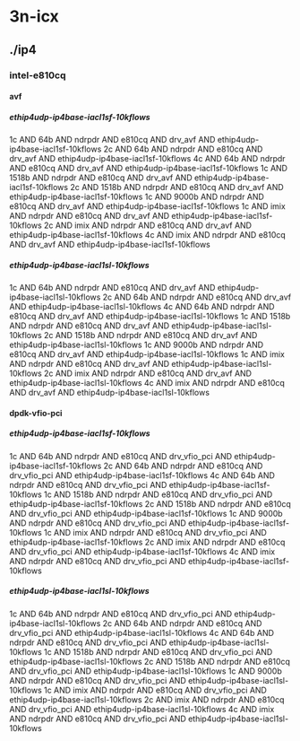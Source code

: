 # 3n-icx
## ./ip4
### intel-e810cq
#### avf
##### ethip4udp-ip4base-iacl1sf-10kflows
1c AND 64b AND ndrpdr AND e810cq AND drv_avf AND ethip4udp-ip4base-iacl1sf-10kflows
2c AND 64b AND ndrpdr AND e810cq AND drv_avf AND ethip4udp-ip4base-iacl1sf-10kflows
4c AND 64b AND ndrpdr AND e810cq AND drv_avf AND ethip4udp-ip4base-iacl1sf-10kflows
1c AND 1518b AND ndrpdr AND e810cq AND drv_avf AND ethip4udp-ip4base-iacl1sf-10kflows
2c AND 1518b AND ndrpdr AND e810cq AND drv_avf AND ethip4udp-ip4base-iacl1sf-10kflows
1c AND 9000b AND ndrpdr AND e810cq AND drv_avf AND ethip4udp-ip4base-iacl1sf-10kflows
1c AND imix AND ndrpdr AND e810cq AND drv_avf AND ethip4udp-ip4base-iacl1sf-10kflows
2c AND imix AND ndrpdr AND e810cq AND drv_avf AND ethip4udp-ip4base-iacl1sf-10kflows
4c AND imix AND ndrpdr AND e810cq AND drv_avf AND ethip4udp-ip4base-iacl1sf-10kflows
##### ethip4udp-ip4base-iacl1sl-10kflows
1c AND 64b AND ndrpdr AND e810cq AND drv_avf AND ethip4udp-ip4base-iacl1sl-10kflows
2c AND 64b AND ndrpdr AND e810cq AND drv_avf AND ethip4udp-ip4base-iacl1sl-10kflows
4c AND 64b AND ndrpdr AND e810cq AND drv_avf AND ethip4udp-ip4base-iacl1sl-10kflows
1c AND 1518b AND ndrpdr AND e810cq AND drv_avf AND ethip4udp-ip4base-iacl1sl-10kflows
2c AND 1518b AND ndrpdr AND e810cq AND drv_avf AND ethip4udp-ip4base-iacl1sl-10kflows
1c AND 9000b AND ndrpdr AND e810cq AND drv_avf AND ethip4udp-ip4base-iacl1sl-10kflows
1c AND imix AND ndrpdr AND e810cq AND drv_avf AND ethip4udp-ip4base-iacl1sl-10kflows
2c AND imix AND ndrpdr AND e810cq AND drv_avf AND ethip4udp-ip4base-iacl1sl-10kflows
4c AND imix AND ndrpdr AND e810cq AND drv_avf AND ethip4udp-ip4base-iacl1sl-10kflows
#### dpdk-vfio-pci
##### ethip4udp-ip4base-iacl1sf-10kflows
1c AND 64b AND ndrpdr AND e810cq AND drv_vfio_pci AND ethip4udp-ip4base-iacl1sf-10kflows
2c AND 64b AND ndrpdr AND e810cq AND drv_vfio_pci AND ethip4udp-ip4base-iacl1sf-10kflows
4c AND 64b AND ndrpdr AND e810cq AND drv_vfio_pci AND ethip4udp-ip4base-iacl1sf-10kflows
1c AND 1518b AND ndrpdr AND e810cq AND drv_vfio_pci AND ethip4udp-ip4base-iacl1sf-10kflows
2c AND 1518b AND ndrpdr AND e810cq AND drv_vfio_pci AND ethip4udp-ip4base-iacl1sf-10kflows
1c AND 9000b AND ndrpdr AND e810cq AND drv_vfio_pci AND ethip4udp-ip4base-iacl1sf-10kflows
1c AND imix AND ndrpdr AND e810cq AND drv_vfio_pci AND ethip4udp-ip4base-iacl1sf-10kflows
2c AND imix AND ndrpdr AND e810cq AND drv_vfio_pci AND ethip4udp-ip4base-iacl1sf-10kflows
4c AND imix AND ndrpdr AND e810cq AND drv_vfio_pci AND ethip4udp-ip4base-iacl1sf-10kflows
##### ethip4udp-ip4base-iacl1sl-10kflows
1c AND 64b AND ndrpdr AND e810cq AND drv_vfio_pci AND ethip4udp-ip4base-iacl1sl-10kflows
2c AND 64b AND ndrpdr AND e810cq AND drv_vfio_pci AND ethip4udp-ip4base-iacl1sl-10kflows
4c AND 64b AND ndrpdr AND e810cq AND drv_vfio_pci AND ethip4udp-ip4base-iacl1sl-10kflows
1c AND 1518b AND ndrpdr AND e810cq AND drv_vfio_pci AND ethip4udp-ip4base-iacl1sl-10kflows
2c AND 1518b AND ndrpdr AND e810cq AND drv_vfio_pci AND ethip4udp-ip4base-iacl1sl-10kflows
1c AND 9000b AND ndrpdr AND e810cq AND drv_vfio_pci AND ethip4udp-ip4base-iacl1sl-10kflows
1c AND imix AND ndrpdr AND e810cq AND drv_vfio_pci AND ethip4udp-ip4base-iacl1sl-10kflows
2c AND imix AND ndrpdr AND e810cq AND drv_vfio_pci AND ethip4udp-ip4base-iacl1sl-10kflows
4c AND imix AND ndrpdr AND e810cq AND drv_vfio_pci AND ethip4udp-ip4base-iacl1sl-10kflows